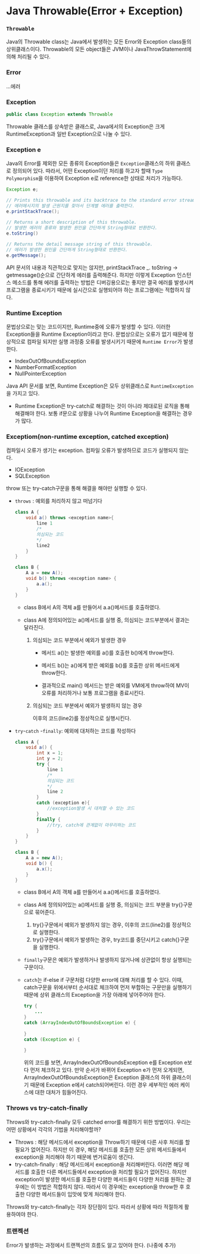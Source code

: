 # Java Throwable(Error + Exception)

### `Throwable`

Java의 Throwable class는 Java에서 발생하는 모든 Error와 Exception class들의 상위클래스이다. Throwable의 모든 object들은 JVM이나 JavaThrowStatement에 의해 처리될 수 있다.



### Error

...에러



### Exception

```java
public class Exception extends Throwable
```

Throwable 클래스를 상속받은 클래스로, Java에서의 Exception은 크게 RuntimeException과 일반 Exception으로 나눌 수 있다.



### Exception e

Java의 Error를 제외한 모든 종류의 Exception들은 `Exception`클래스의 하위 클래스로 정의되어 있다. 따라서, 어떤 Exception이던 처리를 하고자 할때 `Type Polymorphism`을 이용하여 Exception e로 reference한 상태로 처리가 가능하다.

```java
Exception e;

// Prints this throwable and its backtrace to the standard error stream.
// 에러메시지의 발생 근원지를 찾아서 단계별 에러를 출력한다.
e.printStackTrace();

// Returns a short description of this throwable.
// 발생한 에러의 종류와 발생한 원인을 간단하게 String형태로 반환한다.
e.toString()
    
// Returns the detail message string of this throwable.
// 에러가 발생한 원인을 간단하게 String형태로 반환한다.
e.getMessage();
```

API 문서의 내용과 직관적으로 맞지는 않지만, printStackTrace _. toString -> getmessage()순으로 간단하게 에러를 출력해준다. 하지만 이렇게 Exception 인스턴스 메소드를 통해 에러를 출력하는 방법은 디버깅용으로는 좋지만 결국 에러를 발생시켜 프로그램을 종료시키기 때문에 실시간으로 실행되어야 하는 프로그램에는 적합하지 않다.



### Runtime Exception

문법상으로는 맞는 코드이지만, Runtime중에 오류가 발생할 수 있다. 이러한 Exception들을 Runtime Exception이라고 한다. 문법상으로는 오류가 없기 때문에 정상적으로 컴파일 되지만 실행 과정중 오류를 발생시키기 때문에 `Runtime Error`가 발생한다.

- IndexOutOfBoundsException
- NumberFormatException
- NullPointerException

Java API 문서를 보면, Runtime Exception은 모두 상위클래스로 `RuntimeException`을 가지고 있다.

- Runtime Exception은 try-catch로 해결하는 것이 아니라 제대로된 로직을 통해 해결해야 한다. 보통 if문으로 상황을 나누어 Runtime Exception을 해결하는 경우가 많다.



### Exceptiom(non-runtime exception, catched exception)

컴파일시 오류가 생기는 exception. 컴파일 오류가 발생하므로 코드가 실행되지 않는다.

- IOException
- SQLException

throw 또는 try-catch구문을 통해 해결을 해야만 실행할 수 있다.

- `throws` : 예외를 처리하지 않고 떠넘기다

  ```java
  class A {
      void a() throws <exception name>{
          line 1
          /*
          의심되는 코드
          */
          line2
      }
  }
  
  class B {
      A a = new A();
      void b() throws <exception name> {
          a.a();
      }
  }
  ```

  - class B에서 A의 객체 a를 만들어서 a.a()메서드를 호출하였다.

  - class A에 정의되어있는 a()메서드를 실행 중, 의심되는 코드부분에서 결과는 달라진다.

    1. 의심되는 코드 부분에서 예외가 발생한 경우

       - 메서드 a()는 발생한 예외를 a()를 호출한 b()에게 throw한다.

       - 메서드 b()는 a()에게 받은 예외를 b()를 호출한 상위 메서드에게 throw한다.
       - 결과적으로 main() 메서드는 받은 예외를 VM에게 throw하여 MV이 오류를 처리하거나 보통 프로그램을 종료시킨다.

    2. 의심되는 코드 부분에서 예외가 발생하지 않는 경우

       이후의 코드(line2)를 정상적으로 실행시킨다.

- `try`-`catch` -`finally`: 예외에 대처하는 코드를 작성하다

  ```java
  class A {
      void a() {
          int x = 1;
          int y = 2;
          try {
              line 1
              /*
              의심되는 코드
              */
              line 2
          }
          catch (exception e){
              //exception발생 시 대처할 수 있는 코드
          }
          finally {
              //try, catch에 관계없이 마무리하는 코드
          }
      }
  }
  
  class B {
      A a = new A();
      void b() {
          a.x();
      }
  }
  ```

  - class B에서 A의 객체 a를 만들어서 a.a()메서드를 호출하였다.

  - class A에 정의되어있는 a()메서드를 실행 중, 의심되는 코드 부분을 try{}구문으로 묶어준다.

    1. try{}구문에서 예외가 발생하지 않는 경우, 이후의 코드(line2)를 정상적으로 실행한다.
    2. try{}구문에서 예외가 발생하는 경우, try코드를 중단시키고 catch{}구문을 실행한다.

  - `finally`구문은 예외가 발생하거나 발생하지 않거나에 상관없이 항상 실행되는 구문이다.

  - `catch`는 if-else if 구문처럼 다양한 error에 대해 처리를 할 수 있다. 이때, catch구문을 위에서부터 순서대로 체크하여 먼저 부합하는 구문만을 실행하기 때문에 상위 클래스의 Exception을 가장 아래에 넣어주어야 한다.

    ```java
    try {
        ...
    }
    catch (ArrayIndexOutOfBoundsException e) {
        
    }
    catch (Exception e) {
        
    }
    ```

    위의 코드를 보면, ArrayIndexOutOfBoundsException e를 Exception e보다 먼저 체크하고 있다. 만약 순서가 바뀌어 Exception e가 먼저 오게되면, ArrayIndexOutOfBoundsException은 Exception 클래스의 하위 클래스이기 때문에 Exception e에서 catch되어버린다. 이런 경우 세부적인 에러 케이스에 대한 대처가 힘들어진다.



### Throws vs try-catch-finally

Throws와 try-catch-finally 모두 catched error를 해결하기 위한 방법이다. 우리는 어떤 상황에서 각각의 기법을 처리해야할까?

- Throws : 해당 메서드에서 exception을 Throw하기 때문에 다른 사후 처리를 할 필요가 없어진다. 하지만 이 경우, 해당 메서드를 호출한 모든 상위 메서드들에서 exception을 처리해야 하기 때문에 번거로움이 생긴다.
- try-catch-finally : 해당 메서드에서 exception을 처리해버린다. 이러면 해당 메서드를 호출한 다른 메서드들에서 exception을 처리할 필요가 없어진다. 하지만 exception이 발생한 메서드를 호출한 다양한 메서드들이 다양한 처리를 원하는 경우에는 이 방법은 적합하지 않다. 따라서 이 경우에는 exception을 throw한 후 호출한 다양한 메서드들이 입맛에 맞게 처리해야 한다.

Throws와 try-catch-finally는 각자 장단점이 있다. 따라서 상황에 따라 적절하게 활용하여야 한다.



### 트랜젝션

Error가 발생하는 과정에서 트랜젝션의 흐름도 알고 있어야 한다. (나중에 추가)